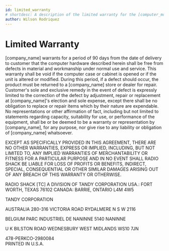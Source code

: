 ```yaml
---
id: limited_warranty
# shortdesc: A description of the limited warranty for the [computer_model] expansion module.
author: Wilson Rodriquez
---
```


# Limited Warranty

[company_name] warrants for a period of 90 days from the date of delivery to customer that the computer hardware described herein shall be free from defects in material and workmanship under normal use and service. This warranty shall be void if the computer case or cabinet is opened or if the unit is altered or modified. During this period, if a defect should occur, the product must be returned to a [company_name] store or dealer for repair. Customer's sole and exclusive remedy in the event of defect is expressly limited to the correction of the defect by adjustment, repair or replacement at [company_name]'s election and sole expense, except there shall be no obligation to replace or repair items which by their nature are expendable. No representations or other affirmation of fact, including but not limited to statements regarding capacity, suitability for use, or performance of the equipment, shall be or be deemed to be a warranty or representation by [company_name], for any purpose, nor give rise to any liability or obligation of [company_name] whatsoever.

EXCEPT AS SPECIFICALLY PROVIDED IN THIS AGREEMENT, THERE ARE NO OTHER WARRANTIES, EXPRESS OR IMPLIED, INCLUDING, BUT NOT LIMITED TO, ANY IMPLIED WARRANTIES OF MERCHANTABILITY OR FITNESS FOR A PARTICULAR PURPOSE AND IN NO EVENT SHALL RADIO SHACK BE LIABLE FOR LOSS OF PROFITS OR BENEFITS, INDIRECT, SPECIAL, CONSEQUENTIAL OR OTHER SIMILAR DAMAGES ARISING OUT OF ANY BREACH OF THIS WARRANTY OR OTHERWISE.

RADIO SHACK [TC] A DIVISION OF TANDY CORPORATION
USA.: FORT WORTH, TEXAS 76102
CANADA: BARRIE, ONTARIO L4M 4W5

TANDY CORPORATION

AUSTRALIA
280-316 VICTORIA ROAD
RYDALMERE N S W 2116

BELGIUM
PARC INDUSTRIEL DE NANINNE
5140 NANINNE

U K
BILSTON ROAD WEDNESBURY
WEST MIDLANDS WS10 7JN

478-PERKCO-2980084       
PRINTED IN U.S.A.
